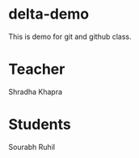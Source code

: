 # delta-demo
This is demo for git and github class.

# Teacher
 Shradha Khapra
 # Students
  Sourabh Ruhil